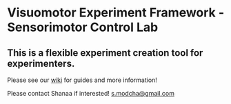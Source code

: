# Visuomotor Experiment Framework - Sensorimotor Control Lab

## This is a flexible experiment creation tool for experimenters.

Please see our [wiki](https://github.com/shanaam/VisuomotorExperimentFramework/wiki) for guides and more information!

Please contact Shanaa if interested!
s.modcha@gmail.com
